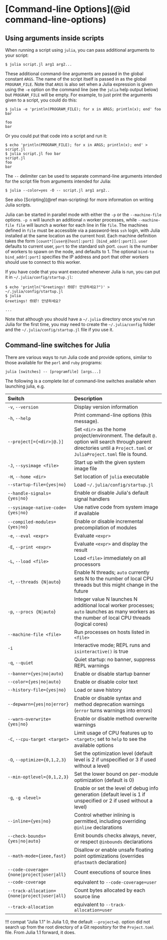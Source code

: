 # [Command-line Options](@id command-line-options)

## Using arguments inside scripts

When running a script using `julia`, you can pass additional arguments to your script:

```
$ julia script.jl arg1 arg2...
```

These additional command-line arguments are passed in the global constant `ARGS`. The
name of the script itself is passed in as the global `PROGRAM_FILE`. Note that `ARGS` is
also set when a Julia expression is given using the `-e` option on the command line (see the
`julia` help output below) but `PROGRAM_FILE` will be empty. For example, to just print the
arguments given to a script, you could do this:

```
$ julia -e 'println(PROGRAM_FILE); for x in ARGS; println(x); end' foo bar

foo
bar
```

Or you could put that code into a script and run it:

```
$ echo 'println(PROGRAM_FILE); for x in ARGS; println(x); end' > script.jl
$ julia script.jl foo bar
script.jl
foo
bar
```

The `--` delimiter can be used to separate command-line arguments intended for the script file from arguments intended for Julia:

```
$ julia --color=yes -O -- script.jl arg1 arg2..
```

See also [Scripting](@ref man-scripting) for more information on writing Julia scripts.

Julia can be started in parallel mode with either the `-p` or the `--machine-file` options. `-p n`
will launch an additional `n` worker processes, while `--machine-file file` will launch a worker
for each line in file `file`. The machines defined in `file` must be accessible via a password-less
`ssh` login, with Julia installed at the same location as the current host. Each machine definition
takes the form `[count*][user@]host[:port] [bind_addr[:port]]`. `user` defaults to current user,
`port` to the standard ssh port. `count` is the number of workers to spawn on the node, and defaults
to 1. The optional `bind-to bind_addr[:port]` specifies the IP address and port that other workers
should use to connect to this worker.

If you have code that you want executed whenever Julia is run, you can put it in
`~/.julia/config/startup.jl`:

```
$ echo 'println("Greetings! 你好! 안녕하세요?")' > ~/.julia/config/startup.jl
$ julia
Greetings! 你好! 안녕하세요?

...
```

Note that although you should have a `~/.julia` directory once you've run Julia for the
first time, you may need to create the `~/.julia/config` folder and the
`~/.julia/config/startup.jl` file if you use it.

## Command-line switches for Julia

There are various ways to run Julia code and provide options, similar to those available for the
`perl` and `ruby` programs:

```
julia [switches] -- [programfile] [args...]
```

The following is a complete list of command-line switches available when launching julia, e.g.


|Switch                                 |Description|
|:---                                   |:---|
|`-v`, `--version`                      |Display version information|
|`-h`, `--help`                         |Print command-line options (this message).|
|`--project[={<dir>\|@.}]`              |Set `<dir>` as the home project/environment. The default `@.` option will search through parent directories until a `Project.toml` or `JuliaProject.toml` file is found.|
|`-J`, `--sysimage <file>`              |Start up with the given system image file|
|`-H`, `--home <dir>`                   |Set location of `julia` executable|
|`--startup-file={yes\|no}`             |Load `~/.julia/config/startup.jl`|
|`--handle-signals={yes\|no}`           |Enable or disable Julia's default signal handlers|
|`--sysimage-native-code={yes\|no}`     |Use native code from system image if available|
|`--compiled-modules={yes\|no}`         |Enable or disable incremental precompilation of modules|
|`-e`, `--eval <expr>`                  |Evaluate `<expr>`|
|`-E`, `--print <expr>`                 |Evaluate `<expr>` and display the result|
|`-L`, `--load <file>`                  |Load `<file>` immediately on all processors|
|`-t`, `--threads {N\|auto`}            |Enable N threads; `auto` currently sets N to the number of local CPU threads but this might change in the future|
|`-p`, `--procs {N\|auto`}              |Integer value N launches N additional local worker processes; `auto` launches as many workers as the number of local CPU threads (logical cores)|
|`--machine-file <file>`                |Run processes on hosts listed in `<file>`|
|`-i`                                   |Interactive mode; REPL runs and `isinteractive()` is true|
|`-q`, `--quiet`                        |Quiet startup: no banner, suppress REPL warnings|
|`--banner={yes\|no\|auto}`             |Enable or disable startup banner|
|`--color={yes\|no\|auto}`              |Enable or disable color text|
|`--history-file={yes\|no}`             |Load or save history|
|`--depwarn={yes\|no\|error}`           |Enable or disable syntax and method deprecation warnings (`error` turns warnings into errors)|
|`--warn-overwrite={yes\|no}`           |Enable or disable method overwrite warnings|
|`-C`, `--cpu-target <target>`          |Limit usage of CPU features up to `<target>`; set to `help` to see the available options|
|`-O`, `--optimize={0,1,2,3}`           |Set the optimization level (default level is 2 if unspecified or 3 if used without a level)|
|`--min-optlevel={0,1,2,3}`             |Set the lower bound on per-module optimization (default is 0)|
|`-g`, `-g <level>`                     |Enable or set the level of debug info generation (default level is 1 if unspecified or 2 if used without a level)|
|`--inline={yes\|no}`                   |Control whether inlining is permitted, including overriding `@inline` declarations|
|`--check-bounds={yes\|no\|auto}`       |Emit bounds checks always, never, or respect `@inbounds` declarations|
|`--math-mode={ieee,fast}`              |Disallow or enable unsafe floating point optimizations (overrides `@fastmath` declaration)|
|`--code-coverage={none\|project\|user\|all}`    |Count executions of source lines|
|`--code-coverage`                      |equivalent to `--code-coverage=user`|
|`--track-allocation={none\|project\|user\|all}` |Count bytes allocated by each source line|
|`--track-allocation`                   |equivalent to `--track-allocation=user`|

!!! compat "Julia 1.1"
    In Julia 1.0, the default `--project=@.` option did not search up from the root
    directory of a Git repository for the `Project.toml` file. From Julia 1.1 forward, it
    does.
